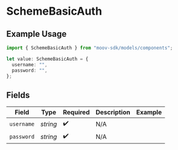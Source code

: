 # SchemeBasicAuth

## Example Usage

```typescript
import { SchemeBasicAuth } from "moov-sdk/models/components";

let value: SchemeBasicAuth = {
  username: "",
  password: "",
};
```

## Fields

| Field              | Type               | Required           | Description        | Example            |
| ------------------ | ------------------ | ------------------ | ------------------ | ------------------ |
| `username`         | *string*           | :heavy_check_mark: | N/A                |                    |
| `password`         | *string*           | :heavy_check_mark: | N/A                |                    |